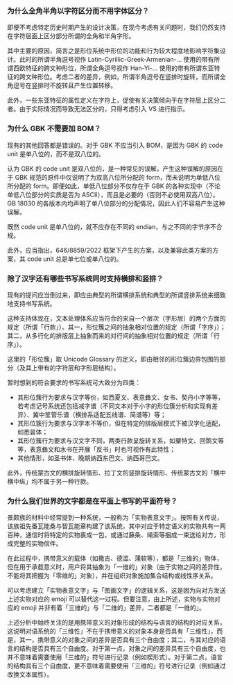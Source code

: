 ### 为什么全角半角以字符区分而不用字体区分？

即便不考虑特定历史时期产生的设计决策，在现今考虑有关问题时，我们仍然支持在字符层面上区分部分所谓的全角和半角字形。

其中主要的原因，简言之是形位系统中形位的功能和行为较大程度地影响字符集设计。此时的所谓半角逗号视作 Latin-Cyrillic-Greek-Armenian-… 使用的带有所谓西欧特征的跨文种形位，所谓全角逗号视作 Han-Yi-… 使用的带有所谓东亚特征的跨文种形位。考虑二者的差异，例如，所谓半角逗号在竖排时旋转，而所谓全角逗号在竖排时不旋转且产生位置转移。

此外，一些东亚特征的属性定义在字符上，促使有关决策倾向于在字符层上区分二者。由于实际情况而导致无法区分的，只得考虑引入 VS 进行指示。

### 为什么 GBK 不需要加 BOM？

现有的其他回答都是错误的。对于 GBK 不应当引入 BOM，是因为 GBK 的 code unit 是单八位的，而不是双八位的。

认为 GBK 的 code unit 是双八位的，是一种常见的误解，产生这种误解的原因在于 GBK 规范的原件中仅说明了为双高八位所分配的 form，而未说明为单低八位所分配的 form。即便如此，单低八位部分不仅存在于 GBK 的各种实现中（不论单低八位部分的实质是否为 ASCII），而且是必要的（否则不必使用双高八位）。GB 18030 的各版本内均声明了单八位部分的分配情况，因此人们不容易产生这种误解。

既然 code unit 是单八位的，就不应存在不同的 endian，与之不同的字节序不合规。

此外，应当指出，646/8859/2022 框架下产生的方案，以及兼容此类方案的方案，其 code unit 总是单七位或单八位的。

### 除了汉字还有哪些书写系统同时支持横排和竖排？

现有的提问应当倒过来，即应由典型的所谓横排系统和典型的所谓竖排系统来细致地支持书写系统。

这种支持体现在，文本处理体系应当符合的来自一个层次（字形层）的两个方面的规定（所谓「行款」）。其一，形位簇之间的抽象相对位置的规定（所谓「字序」）；其二，从多行化的排版层上抽象而来的对行间的抽象相对位置的规定（所谓「行序」）。

这里的「形位簇」取 Unicode Glossary 的定义，即由相邻的形位簇边界包围的部分（及其上带有的字符层和字形层结构）。

暂时想到的符合要求的书写系统可大致分为四类：

- 其形位簇行为要求与汉字等价，如西夏文、表意彝文、女书、契丹小字等等，若考虑记号系统还包括减字谱（不同文本对于小字的形位簇分析和实现有差异）、冀中笙管乐谱（横排系适配五线谱、简谱等）等；
- 其形位簇行为要求与汉字本不等价，但在特定的排版层模式下被汉字化适配，如悉昙体；
- 其形位簇行为要求与汉文字不同，两类行款呈旋转关系，如粟特文、回鹘文等等，表意彝文和水书在开展「反书」时也可视作有此特性；
- 其他情形，如圣书体、晚期纳西东巴文、纳西哥巴文。

此外，传统蒙古文的横排旋转情形、拉丁文的竖排旋转情形、传统蒙古文的「横中横中纵」均不属于另一种行款。

### 为什么我们世界的文字都是在平面上书写的平面符号？

景颇族的材料中经常提到一种系统，一般称为「实物表意文字」。按照有关传说，该族祖先番瓦能桑与智瓦能章构建了该系统，其中对应于特定语义的实物共有一两百种，通信时将特定的实物裹成一包，或通过藤条、绳索等捆成一束送给对方，形成完整的实物信件。

在此过程中，携带意义的载体（如撒吉、德滥、蒲软等），都是「三维的」物体，但在用于承载意义时，用户将其抽象为「一维的」对象（由于实物之间的差异性，不能将其把握为「零维的」对象），并在组织对象施加集合结构或线性序关系。

可以考虑建立「实物表意文字」与「图画文字」的逻辑关系，这是因为向对方发送上述实物对应的 emoji 可以替代这一过程。但要注意，由上所述，实物与实物对应的 emoji 并非有着「三维的」与「二维的」差异，二者都是「一维的」。

上述分析中始终关注的是用携带意义的对象形成的结构与语言的结构的对应关系，这说明对语系统的「三维性」不在于携带意义的对象本身是否具有「三维性」，而是，其一，携带意义的对象之间的差异是否具有三个自由度；其二，与其对应的语言的结构是否具有三个自由度。对于第一点，对象之间的差异具有三个自由度，也并不意味着需要使用「三维的」符号进行记录（例如楔形式）。对于第二点，语言的结构具有三个自由度，更不意味着需要使用「三维的」符号进行记录（例如通过改换文本属性）。
